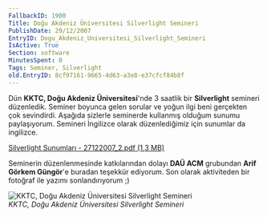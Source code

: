 ```yaml
---
FallbackID: 1900
Title: Doğu Akdeniz Üniversitesi Silverlight Semineri
PublishDate: 29/12/2007
EntryID: Dogu_Akdeniz_Universitesi_Silverlight_Semineri
IsActive: True
Section: software
MinutesSpent: 0
Tags: Seminer, Silverlight
old.EntryID: 8cf97161-9665-4d63-a3e8-e37cfcf84b8f
---
```

Dün **KKTC, Doğu Akdeniz Üniversitesi**'nde 3 saatlik bir
**Silverlight** semineri düzenledik. Seminer boyunca gelen sorular ve
yoğun ilgi beni gerçekten çok sevindirdi. Aşağıda sizlerle seminerde
kullanmış olduğum sunumu paylaşıyorum. Semineri İngilizce olarak
düzenlediğimiz için sunumlar da ingilizce.

[Silverlight Sunumları - 27122007\_2.pdf (1,3
MB)](http://cdn.daron.yondem.com/assets/1900/27122007_2.pdf)

Seminerin düzenlenmesinde katkılarından dolayı **DAÜ ACM** grubundan
**Arif Görkem Güngör**'e buradan teşekkür ediyorum. Son olarak
aktiviteden bir fotoğraf ile yazımı sonlandırıyorum ;)

![KKTC, Doğu Akdeniz Üniversitesi Silverlight
Semineri](http://cdn.daron.yondem.com/assets/1900/27122007_3.jpg)\
*KKTC, Doğu Akdeniz Üniversitesi Silverlight Semineri*


